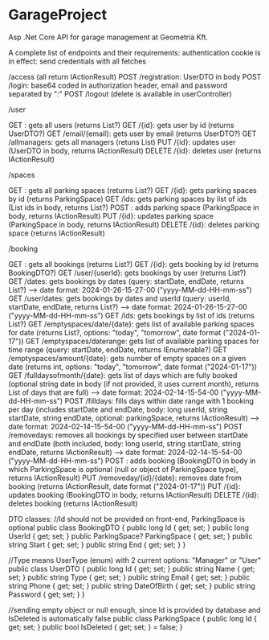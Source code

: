 # GarageProject
Asp .Net Core API for garage management at Geometria Kft.

A complete list of endpoints and their requirements:
authentication cookie is in effect: send credentials with all fetches

/access
(all return IActionResult)
POST /registration: UserDTO in body
POST /login: base64 coded in authorization header, email and password separated by ":"
POST /logout
(delete is available in userController)

/user

GET : gets all users (returns List<UserDTO>?)
GET /{id}: gets user by id (returns UserDTO?)
GET /email/{email}: gets user by email (returns UserDTO?)
GET /allmanagers: gets all managers (retuns List<UserDTO>)
PUT /{id}: updates user (UserDTO in body, returns IActionResult)
DELETE /{id}: deletes user (returns IActionResult)

/spaces

GET : gets all parking spaces (returns List<ParkingSpace>?)
GET /{id}: gets parking spaces by id (returns ParkingSpace)
GET /ids: gets parking spaces by list of ids (List<long> ids in body, returns List<ParkingSpace>?)
POST : adds parking space (ParkingSpace in body, returns IActionResult)
PUT /{id}: updates parking space (ParkingSpace in body, returns IActionResult)
DELETE /{id}: deletes parking space (returns IActionResult)

/booking

GET : gets all bookings (returns List<BookingDTO>?)
GET /{id}: gets booking by id (returns BookingDTO?)
GET /user/{userId}: gets bookings by user (returns List<BookingDTO>?)
GET /dates: gets bookings by dates (query: startDate, endDate, returns List<BookingDTO>?) --> date format: 2024-01-26-15-27-00 ("yyyy-MM-dd-HH-mm-ss")
GET /user/dates: gets bookings by dates and userId (query: userId, startDate, endDate, returns List<BookingDTO>?) --> date format: 2024-01-26-15-27-00 ("yyyy-MM-dd-HH-mm-ss")
GET /ids: gets bookings by list of ids (returns List<BookingDTO>?)
GET /emptyspaces/date/{date}: gets list of available parking spaces for date (returns List<ParkingSpace>?, options: "today", "tomorrow", date format ("2024-01-17"))
GET /emptyspaces/daterange: gets list of available parking spaces for time range (query: startDate, endDate, returns IEnumerable<ParkingSpace>?)
GET /emptyspaces/amount/{date}: gets number of empty spaces on a given date (returns int, options: "today", "tomorrow", date format ("2024-01-17"))
GET /fulldaysofmonth/{date}: gets list of days which are fully booked (optional string date in body (if not provided, it uses current month), returns List<DateTime> of days that are full) --> date format: 2024-02-14-15-54-00 ("yyyy-MM-dd-HH-mm-ss")
POST /filldays: fills days within date range with 1 booking per day (includes startDate and endDate, body: long userId, string startDate, string endDate, optional: parkingSpace, returns IActionResult) --> date format: 2024-02-14-15-54-00 ("yyyy-MM-dd-HH-mm-ss")
POST /removedays: removes all bookings by specified user between startDate and endDate (both included, body: long userId, string startDate, string endDate, returns IActionResult) --> date format: 2024-02-14-15-54-00 ("yyyy-MM-dd-HH-mm-ss")
POST : adds booking (BookingDTO in body in which ParkingSpace is optional (null or object of ParkingSpace type), returns IActionResult)
PUT /removeday/{id}/{date}: removes date from booking (returns IActionResult, date format ("2024-01-17"))
PUT /{id}: updates booking (BookingDTO in body, returns IActionResult)
DELETE /{id}: deletes booking (returns IActionResult)


DTO classes:
//Id should not be provided on front-end, ParkingSpace is optional
public class BookingDTO
{
    public long Id { get; set; }
    public long UserId { get; set; }
    public ParkingSpace? ParkingSpace { get; set; }
    public string Start { get; set; }
    public string End { get; set; }
}

//Type means UserType (enum) with 2 current options: "Manager" or "User"
public class UserDTO
{
    public long Id { get; set; }
    public string Name { get; set; }
    public string Type { get; set; }
    public string Email { get; set; }
    public string Phone { get; set; }
    public string DateOfBirth { get; set; }
    public string Password { get; set; }
}

//sending empty object or null enough, since Id is provided by database and IsDeleted is automatically false
public class ParkingSpace
{
   public long Id { get; set; }
   public bool IsDeleted { get; set; } = false;
}

